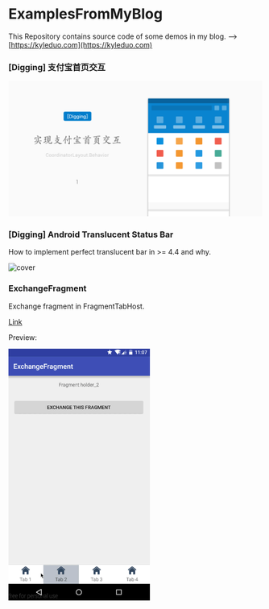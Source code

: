 # ExamplesFromMyBlog

This Repository contains source code of some demos in my blog. -->  [https://kyleduo.com](https://kyleduo.com)

### [Digging] 支付宝首页交互

![alipay](preview/alipay.png)

### [Digging] Android Translucent Status Bar

How to implement perfect translucent bar in >= 4.4 and why.

![cover](https://static.kyleduo.com/blog/image/digging-translucentstatusbar/cover.png)





### ExchangeFragment

Exchange fragment in FragmentTabHost.

[Link](https://blog.kyleduo.com/2016/04/14/exchange-fragment-in-fragmenttabhost/)

Preview:

![Preview](./preview/ExchangeFragment.gif)

